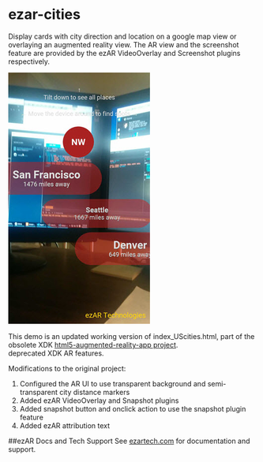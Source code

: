 
# ezar-cities
Display cards with city direction and location on a google map view or overlaying an augmented reality view. 
The AR view and the screenshot feature are provided by the ezAR VideoOverlay and Screenshot plugins respectively.

![](screenshot1.jpg)

This demo is an updated working version of index_UScities.html, part of the obsolete XDK [html5-augmented-reality-app project](
https://github.com/krisrak/html5-augmented-reality-app).  
deprecated XDK AR features. 

Modifications to the original project:
1. Configured the AR UI to use transparent background and semi-transparent city distance markers
2. Added ezAR VideoOverlay and Snapshot plugins
3. Added snapshot button and onclick action to use the snapshot plugin feature
4. Added ezAR attribution text

##ezAR Docs and Tech Support
See [ezartech.com](http://ezartech.com) for documentation and support.